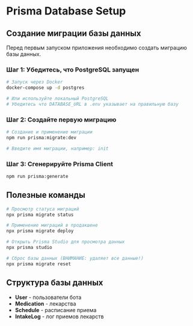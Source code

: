 # Prisma Database Setup

## Создание миграции базы данных

Перед первым запуском приложения необходимо создать миграцию базы данных.

### Шаг 1: Убедитесь, что PostgreSQL запущен

```bash
# Запуск через Docker
docker-compose up -d postgres

# Или используйте локальный PostgreSQL
# Убедитесь что DATABASE_URL в .env указывает на правильную базу
```

### Шаг 2: Создайте первую миграцию

```bash
# Создание и применение миграции
npm run prisma:migrate:dev

# Введите имя миграции, например: init
```

### Шаг 3: Сгенерируйте Prisma Client

```bash
npm run prisma:generate
```

## Полезные команды

```bash
# Просмотр статуса миграций
npx prisma migrate status

# Применение миграций в продакшене
npx prisma migrate deploy

# Открыть Prisma Studio для просмотра данных
npx prisma studio

# Сброс базы данных (ВНИМАНИЕ: удаляет все данные!)
npx prisma migrate reset
```

## Структура базы данных

- **User** - пользователи бота
- **Medication** - лекарства
- **Schedule** - расписание приема
- **IntakeLog** - лог приемов лекарств
